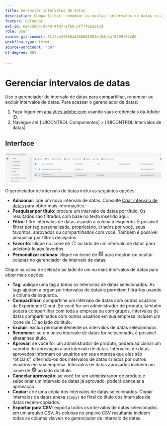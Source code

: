 ```yaml
---
title: Gerenciar intervalos de datas
description: Compartilhar, renomear ou excluir intervalos de datas no Analysis Workspace.
feature: Calendar
exl-id: 694758c4-d740-4fd7-9fb0-3ff7f6b25a3d
role: User
source-git-commit: 811fce4f056a6280081901e484c3af8209f87c06
workflow-type: tm+mt
source-wordcount: '387'
ht-degree: 98%

---
```


# Gerenciar intervalos de datas

Use o gerenciador de intervalo de datas para compartilhar, renomear ou excluir intervalos de datas. Para acessar o gerenciador de datas:

1. Faça logon em [analytics.adobe.com](https://analytics.adobe.com) usando suas credenciais da Adobe ID.
1. Navegue até [!UICONTROL Componentes] > [!UICONTROL Intervalos de datas].

## Interface

![Intervalos de datas com intervalo de Exemplo realçado.](../assets/date-range-ui.png)

O gerenciador de intervalo de datas inclui as seguintes opções:

* **Adicionar**: crie um novo intervalo de datas. Consulte [Criar intervalo de datas](create.md) para obter mais informações.
* **Pesquisar por título**: procure um intervalo de datas por título. Os resultados são filtrados com base no texto inserido aqui.
* **Filtro**: filtre intervalos de datas usando a coluna à esquerda. É possível filtrar por tag personalizada, proprietário, criados por você, seus favoritos, aprovados ou compartilhados com você. Também é possível pesquisar por filtros desejados.
* **Favorito**: clique no ícone de ![estrela](../assets/star.png) ao lado de um intervalo de datas para adicioná-lo aos favoritos.
* **Personalizar colunas**: clique no ícone de ![colunas](../assets/columns.png) para mostrar ou ocultar colunas no gerenciador de intervalo de datas.

Clique na caixa de seleção ao lado de um ou mais intervalos de datas para obter mais opções.

* **Tag**: aplique uma tag a todos os intervalos de datas selecionados. As tags ajudam a organizar intervalos de datas e permitem filtrá-los usando a coluna da esquerda.
* **Compartilhar**: compartilhe um intervalo de datas com outros usuários da Experience Cloud. Se você for um administrador de produto, também poderá compartilhar com toda a empresa ou com grupos. Intervalos de datas compartilhados com outros usuários em sua empresa incluem um ícone de ![compartilhado](../assets/shared.png) ao lado do título.
* **Excluir**: exclua permanentemente os intervalos de datas selecionados.
* **Renomear**: se um único intervalo de datas for selecionado, é possível alterar seu título.
* **Aprovar**: se você for um administrador de produto, poderá adicionar um carimbo de aprovação a um intervalo de datas. Intervalos de datas aprovados informam os usuários em sua empresa que eles são “oficiais”, diferindo-os dos intervalos de datas criados por outros usuários em sua empresa. Intervalos de datas aprovados incluem um ícone de ![aprovado](../assets/approved.png) ao lado do título.
* **Cancelar aprovação**: se você for um administrador de produto e selecionar um intervalo de datas já aprovado, poderá cancelar a aprovação.
* **Copiar**: crie uma cópia dos intervalos de datas selecionados. Copiar intervalos de datas anexa `(Copy)` ao final do título dos intervalos de datas recém-copiados.
* **Exportar para CSV**: exporta todos os intervalos de datas selecionados em um arquivo CSV. As colunas no arquivo CSV resultante incluem todas as colunas visíveis no gerenciador de intervalo de datas.
